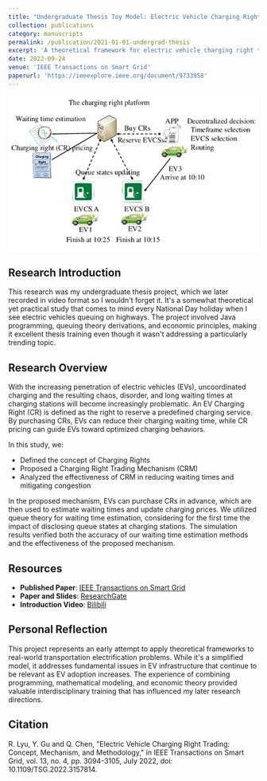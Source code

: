 ```yaml
---
title: "Undergraduate Thesis Toy Model: Electric Vehicle Charging Right Trading"
collection: publications
category: manuscripts
permalink: /publication/2021-01-01-undergrad-thesis
excerpt: 'A theoretical framework for electric vehicle charging right trading - an initial attempt to solve queuing problems at highway charging stations'
date: 2022-09-24
venue: 'IEEE Transactions on Smart Grid'
paperurl: 'https://ieeexplore.ieee.org/document/9733958'
---
```


![Electric Vehicle Charging Right Trading](/images/paper1.jpg)

## Research Introduction

This research was my undergraduate thesis project, which we later recorded in video format so I wouldn't forget it. It's a somewhat theoretical yet practical study that comes to mind every National Day holiday when I see electric vehicles queuing on highways. The project involved Java programming, queuing theory derivations, and economic principles, making it excellent thesis training even though it wasn't addressing a particularly trending topic.

## Research Overview

With the increasing penetration of electric vehicles (EVs), uncoordinated charging and the resulting chaos, disorder, and long waiting times at charging stations will become increasingly problematic. An EV Charging Right (CR) is defined as the right to reserve a predefined charging service. By purchasing CRs, EVs can reduce their charging waiting time, while CR pricing can guide EVs toward optimized charging behaviors.

In this study, we:
- Defined the concept of Charging Rights
- Proposed a Charging Right Trading Mechanism (CRM)
- Analyzed the effectiveness of CRM in reducing waiting times and mitigating congestion

In the proposed mechanism, EVs can purchase CRs in advance, which are then used to estimate waiting times and update charging prices. We utilized queue theory for waiting time estimation, considering for the first time the impact of disclosing queue states at charging stations. The simulation results verified both the accuracy of our waiting time estimation methods and the effectiveness of the proposed mechanism.

## Resources

- **Published Paper**: [IEEE Transactions on Smart Grid](https://ieeexplore.ieee.org/document/9733958)
- **Paper and Slides**: [ResearchGate](https://www.researchgate.net/publication/361433406_Electric_Vehicle_Charging_Right_Trading_Concept_Mechanism_and_Methodology)
- **Introduction Video**: [Bilibili](https://www.bilibili.com/video/BV1yWQXYZEps)

## Personal Reflection

This project represents an early attempt to apply theoretical frameworks to real-world transportation electrification problems. While it's a simplified model, it addresses fundamental issues in EV infrastructure that continue to be relevant as EV adoption increases. The experience of combining programming, mathematical modeling, and economic theory provided valuable interdisciplinary training that has influenced my later research directions.

## Citation

R. Lyu, Y. Gu and Q. Chen, "Electric Vehicle Charging Right Trading: Concept, Mechanism, and Methodology," in IEEE Transactions on Smart Grid, vol. 13, no. 4, pp. 3094-3105, July 2022, doi: 10.1109/TSG.2022.3157814.